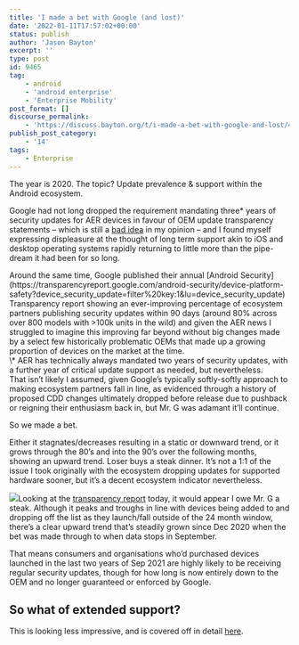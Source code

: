 ```yaml
---
title: 'I made a bet with Google (and lost)'
date: '2022-01-11T17:57:02+00:00'
status: publish
author: 'Jason Bayton'
excerpt: ''
type: post
id: 9465
tag:
    - android
    - 'android enterprise'
    - 'Enterprise Mobility'
post_format: []
discourse_permalink:
    - 'https://discuss.bayton.org/t/i-made-a-bet-with-google-and-lost/413'
publish_post_category:
    - '14'
tags:
    - Enterprise
---
```

The year is 2020. The topic? Update prevalence &amp; support within the Android ecosystem.

Google had not long dropped the requirement mandating three\* years of security updates for AER devices in favour of OEM update transparency statements – which is still a [bad idea](https://twitter.com/JasonBayton/status/1332451282926383114) in my opinion – and I found myself expressing displeasure at the thought of long term support akin to iOS and desktop operating systems rapidly returning to little more than the pipe-dream it had been for so long.

<div class="wp-block-columns"><div class="wp-block-column" style="flex-basis:80%">Around the same time, Google published their annual [Android Security](https://transparencyreport.google.com/android-security/device-platform-safety?device_security_update=filter%20key:1&lu=device_security_update) Transparency report showing an ever-improving percentage of ecosystem partners publishing security updates within 90 days (around 80% across over 800 models with &gt;100k units in the wild) and given the AER news I struggled to imagine this improving far beyond without big changes made by a select few historically problematic OEMs that made up a growing proportion of devices on the market at the time.

</div><div class="wp-block-column" style="flex-basis:20%">\* AER has technically always mandated two years of security updates, with a further year of critical update support as needed, but nevertheless.

</div></div>That isn’t likely I assumed, given Google’s typically softly-softly approach to making ecosystem partners fall in line, as evidenced through a history of proposed CDD changes ultimately dropped before release due to pushback or reigning their enthusiasm back in, but Mr. G was adamant it’ll continue.

So we made a bet.

Either it stagnates/decreases resulting in a static or downward trend, or it grows through the 80’s and into the 90’s over the following months, showing an upward trend. Loser buys a steak dinner. It’s not a 1:1 of the issue I took originally with the ecosystem dropping updates for supported hardware sooner, but it’s a decent ecosystem indicator nevertheless.

![](https://bucket.bayton.uk-lon1.upcloudobjects.com/uploads/2022/01/image.png)Looking at the [transparency report](https://transparencyreport.google.com/android-security/device-platform-safety?device_security_update=filter%20key:1&lu=device_security_update) today, it would appear I owe Mr. G a steak. Although it peaks and troughs in line with devices being added to and dropping off the list as they launch/fall outside of the 24 month window, there’s a clear upward trend that’s steadily grown since Dec 2020 when the bet was made through to when data stops in September.

That means consumers and organisations who’d purchased devices launched in the last two years of Sep 2021 are highly likely to be receiving regular security updates, though for how long is now entirely down to the OEM and no longer guaranteed or enforced by Google.

So what of extended support?
----------------------------

This is looking less impressive, and is covered off in detail [here](/2022/01/aer-dropped-the-3-year-update-mandate-with-android-11-where-are-we-now/).